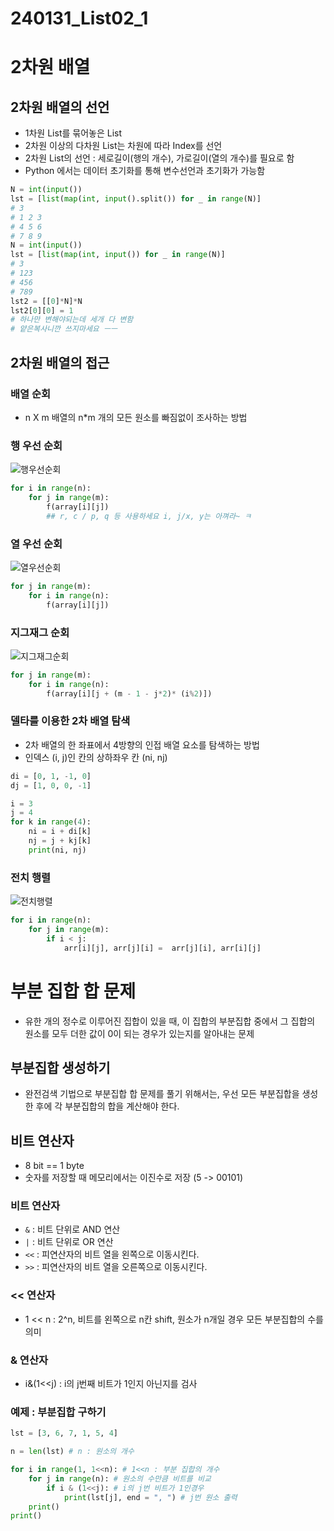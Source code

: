 # 240131_List02_1

# 2차원 배열

## 2차원 배열의 선언

- 1차원 List를 묶어놓은 List
- 2차원 이상의 다차원 List는 차원에 따라 Index를 선언
- 2차원 List의 선언 : 세로길이(행의 개수), 가로길이(열의 개수)를 필요로 함
- Python 에서는 데이터 초기화를 통해 변수선언과 초기화가 가능함

```python
N = int(input())
lst = [list(map(int, input().split()) for _ in range(N)]
# 3
# 1 2 3
# 4 5 6 
# 7 8 9 
N = int(input())
lst = [list(map(int, input()) for _ in range(N)]
# 3
# 123
# 456
# 789
lst2 = [[0]*N]*N
lst2[0][0] = 1
# 하나만 변해야되는데 세개 다 변함
# 얕은복사니깐 쓰지마세요 ㅡㅡ
```

## 2차원 배열의 접근
### 배열 순회
- n X m 배열의 n*m 개의 모든 원소를 빠짐없이 조사하는 방법
### 행 우선 순회
![행우선순회](https://github.com/daegi0923/daegi0923/assets/156268579/29eb5f2b-f0c4-4863-a8ad-c556a98aa4f3)

```python
for i in range(n):
    for j in range(m):
        f(array[i][j])
        ## r, c / p, q 등 사용하세요 i, j/x, y는 아껴라~ ㅋ
```
### 열 우선 순회
![열우선순회](https://github.com/daegi0923/daegi0923/assets/156268579/8826d903-ced2-40cd-9d76-9b106fcfb877)

```python
for j in range(m):
    for i in range(n):
        f(array[i][j])
```

### 지그재그 순회
![지그재그순회](https://github.com/daegi0923/daegi0923/assets/156268579/92b893c9-b381-43cd-83e6-654fdc950337)
```python
for j in range(m):
    for i in range(n):
        f(array[i][j + (m - 1 - j*2)* (i%2)])
```

### 델타를 이용한 2차 배열 탐색
- 2차 배열의 한 좌표에서 4방향의 인접 배열 요소를 탐색하는 방법
- 인덱스 (i, j)인 칸의 상하좌우 칸 (ni, nj)

```python
di = [0, 1, -1, 0]
dj = [1, 0, 0, -1]

i = 3
j = 4
for k in range(4):
    ni = i + di[k]
    nj = j + kj[k]
    print(ni, nj)
```

### 전치 행렬
![전치행렬](https://github.com/daegi0923/daegi0923/assets/156268579/cf3c56c8-3216-4228-98b6-7086602d8e21)
```python
for i in range(n):
    for j in range(m):
        if i < j:
            arr[i][j], arr[j][i] =  arr[j][i], arr[i][j]
```
# 부분 집합 합 문제
- 유한 개의 정수로 이루어진 집합이 있을 때, 이 집합의 부분집합 중에서 그 집합의 원소를 모두 더한 값이 0이 되는 경우가 있는지를 알아내는 문제
## 부분집합 생성하기
- 완전검색 기법으로 부분집합 합 문제를 풀기 위해서는, 우선 모든 부분집합을 생성한 후에 각 부분집합의 합을 계산해야 한다.
## 비트 연산자
- 8 bit == 1 byte
- 숫자를 저장할 때 메모리에서는 이진수로 저장 (5 -> 00101)

### 비트 연산자
- `&` : 비트 단위로 AND 연산
- `|` : 비트 단위로 OR 연산
- `<<` : 피연산자의 비트 열을 왼쪽으로 이동시킨다.
- `>>` : 피연산자의 비트 열을 오른쪽으로 이동시킨다.

### << 연산자
- 1 << n : 2^n, 비트를 왼쪽으로 n칸 shift, 원소가 n개일 경우 모든 부분집합의 수를 의미
### & 연산자
- i&(1<<j) : i의 j번째 비트가 1인지 아닌지를 검사
### 예제 : 부분집합 구하기
```python
lst = [3, 6, 7, 1, 5, 4]

n = len(lst) # n : 원소의 개수

for i in range(1, 1<<n): # 1<<n : 부분 집합의 개수
    for j in range(n): # 원소의 수만큼 비트를 비교
        if i & (1<<j): # i의 j번 비트가 1인경우
            print(lst[j], end = ", ") # j번 원소 출력
    print()
print()
```